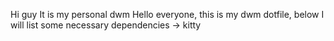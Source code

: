 Hi guy
It is my personal dwm
Hello everyone, this is my dwm dotfile, below I will list some necessary dependencies
-> kitty
